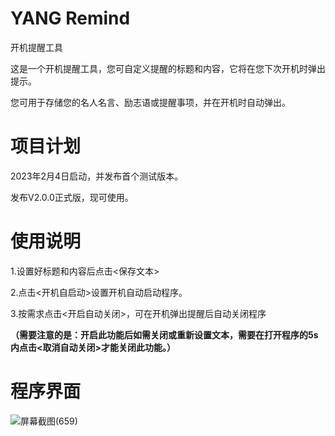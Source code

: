# YANG Remind
开机提醒工具

这是一个开机提醒工具，您可自定义提醒的标题和内容，它将在您下次开机时弹出提示。

您可用于存储您的名人名言、励志语或提醒事项，并在开机时自动弹出。
# 项目计划
2023年2月4日启动，并发布首个测试版本。

发布V2.0.0正式版，现可使用。
# 使用说明
1.设置好标题和内容后点击<保存文本>

2.点击<开机自启动>设置开机自动启动程序。

3.按需求点击<开启自动关闭>，可在开机弹出提醒后自动关闭程序

**（需要注意的是：开启此功能后如需关闭或重新设置文本，需要在打开程序的5s内点击<取消自动关闭>才能关闭此功能。）**
# 程序界面
![屏幕截图(659)](https://user-images.githubusercontent.com/39414350/216753885-a2079f0b-4a8f-4450-8d5a-a85b33b57f52.png)
